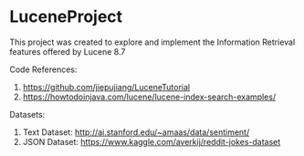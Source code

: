 # LuceneProject

This project was created to explore and implement the Information Retrieval features offered by Lucene 8.7

Code References:
1. https://github.com/jiepujiang/LuceneTutorial
2. https://howtodoinjava.com/lucene/lucene-index-search-examples/

Datasets:
1. Text Dataset: http://ai.stanford.edu/~amaas/data/sentiment/
2. JSON Dataset: https://www.kaggle.com/averkij/reddit-jokes-dataset
